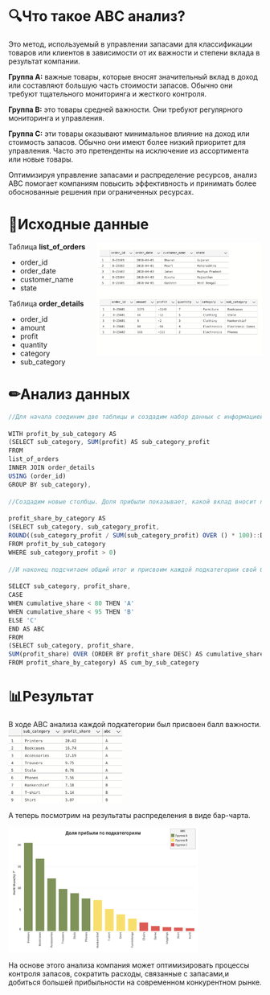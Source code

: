 # 🔍Что такое ABC анализ?
Это метод, используемый в управлении запасами для классификации товаров или клиентов в зависимости от их важности и степени вклада в результат компании.

**Группа А:** важные товары, которые вносят значительный вклад в доход или составляют большую часть стоимости запасов. Обычно они требуют тщательного мониторинга и жесткого контроля. 

**Группа B:** это товары средней важности. Они требуют регулярного мониторинга и управления.

**Группа С:** эти товары оказывают минимальное влияние на доход или стоимость запасов. Обычно они имеют более низкий приоритет для управления. Часто это претенденты на исключение из ассортимента или новые товары.

Оптимизируя управление запасами и распределение ресурсов, анализ ABC помогает компаниям повысить эффективность и принимать более обоснованные решения при ограниченных ресурсах. 

# 💾Исходные данные
<img width="65%" align="right" alt="Bootcamp" src="https://github.com/pupelula/SQL_ABC_analysis/blob/main/tables.png"/>

<p align="left">
  <samp>
   
Таблица **list_of_orders**
 - order_id
 - order_date
 - customer_name
 - state
    
Таблица **order_details**
 - order_id
 - amount
 - profit
 - quantity
 - category
 - sub_category
  </samp>
</p>

# ✏Анализ данных
```javascript
//Для начала соединим две таблицы и создадим набор данных с информацией об общей прибыли для каждой подкатегории.

WITH profit_by_sub_category AS
(SELECT sub_category, SUM(profit) AS sub_category_profit
FROM 
list_of_orders
INNER JOIN order_details 
USING (order_id)
GROUP BY sub_category),

//Создадим новые столбцы. Доля прибыли показывает, какой вклад вносит подкатегория в формирование прибыли.

profit_share_by_category AS
(SELECT sub_category, sub_category_profit,
ROUND((sub_category_profit / SUM(sub_category_profit) OVER () * 100)::DECIMAL, 2) AS profit_share
FROM profit_by_sub_category
WHERE sub_category_profit > 0)

//И наконец подсчитаем общий итог и присвоим каждой подкатегории свой балл с помощью функции CASE

SELECT sub_category, profit_share, 
CASE
WHEN cumulative_share < 80 THEN 'A'
WHEN cumulative_share < 95 THEN 'B'
ELSE 'C'
END AS ABC
FROM 
(SELECT sub_category, profit_share,
SUM(profit_share) OVER (ORDER BY profit_share DESC) AS cumulative_share
FROM profit_share_by_category) AS cum_by_sub_category
```

# 📊Результат
В ходе ABС анализа каждой подкатегории был присвоен балл важности.
<img width="45%" src="https://github.com/pupelula/SQL_ABC_analysis/blob/main/result_table.png?raw=true"/>

А теперь посмотрим на результаты распределения в виде бар-чарта.

<img width="75%" src="https://github.com/pupelula/SQL_ABC_analysis/blob/main/profit_chart.png?raw=true"/>


На основе этого анализа компания может оптимизировать процессы контроля запасов, сократить расходы, связанные с запасами,и добиться большей прибыльности на современном конкурентном рынке.

